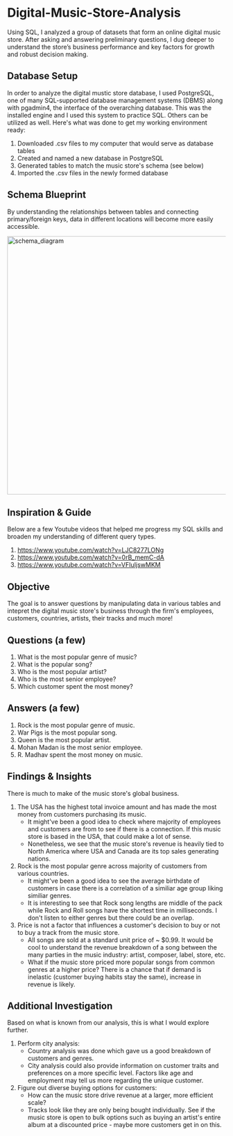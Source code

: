 # Digital-Music-Store-Analysis
Using SQL, I analyzed a group of datasets that form an online digital music store. After asking and answering preliminary questions, I dug deeper to understand the store’s business performance and key factors for growth and robust decision making. 

## Database Setup 
In order to analyze the digital mustic store database, I used PostgreSQL, one of many SQL-supported database management systems (DBMS) along with pgadmin4, the interface of the overarching database. This was the installed engine and I used this system to practice SQL. Others can be utilized as well. Here's what was done to get my working environment ready: 
  1. Downloaded .csv files to my computer that would serve as database tables
  2. Created and named a new database in PostgreSQL 
  3. Generated tables to match the music store's schema (see below) 
  4. Imported the .csv files in the newly formed database 

## Schema Blueprint 
By understanding the relationships between tables and connecting primary/foreign keys, data in different locations will become more easily accessible. 

<img width="594" alt="schema_diagram" src="https://github.com/user-attachments/assets/47c0f09b-9232-4896-ba32-354cb3d44234">

## Inspiration & Guide
Below are a few Youtube videos that helped me progress my SQL skills and broaden my understanding of different query types. 
  1. https://www.youtube.com/watch?v=LJC8277LONg
  2. https://www.youtube.com/watch?v=0rB_memC-dA
  3. https://www.youtube.com/watch?v=VFIuIjswMKM

## Objective
The goal is to answer questions by manipulating data in various tables and intepret the digital music store's business through the firm's employees, customers, countries, artists, their tracks and much more!  

## Questions (a few)
  1. What is the most popular genre of music? 
  2. What is the popular song?
  3. Who is the most popular artist?
  4. Who is the most senior employee? 
  5. Which customer spent the most money? 

## Answers (a few)
  1. Rock is the most popular genre of music. 
  2. War Pigs is the most popular song. 
  3. Queen is the most popular artist. 
  4. Mohan Madan is the most senior employee. 
  5. R. Madhav spent the most money on music. 

## Findings & Insights
There is much to make of the music store's global business. 
  1. The USA has the highest total invoice amount and has made the most money from customers purchasing its music.
     - It might've been a good idea to check where majority of employees and customers are from to see if there is a connection. If this music store is based in the USA, that could make a lot of sense.
     - Nonetheless, we see that the music store's revenue is heavily tied to North America where USA and Canada are its top sales generating nations. 
  2. Rock is the most popular genre across majority of customers from various countries.
     - It might've been a good idea to see the average birthdate of customers in case there is a correlation of a similiar age group liking similiar genres.
     - It is interesting to see that Rock song lengths are middle of the pack while Rock and Roll songs have the shortest time in milliseconds. I don't listen to either genres but there could be an overlap. 
  3. Price is not a factor that influences a customer's decision to buy or not to buy a track from the music store.
     - All songs are sold at a standard unit price of ~ $0.99. It would be cool to understand the revenue breakdown of a song between the many parties in the music industry: artist, composer, label, store, etc. 
     - What if the music store priced more popular songs from common genres at a higher price? There is a chance that if demand is inelastic (customer buying habits stay the same), increase in revenue is likely.   

## Additional Investigation
Based on what is known from our analysis, this is what I would explore further. 
  1. Perform city analysis: 
     - Country analysis was done which gave us a good breakdown of customers and genres.
     - City analysis could also provide information on customer traits and preferences on a more specific level. Factors like age and employment may tell us more regarding the unique customer. 
  2. Figure out diverse buying options for customers: 
     - How can the music store drive revenue at a larger, more efficient scale?
     - Tracks look like they are only being bought individually. See if the music store is open to bulk options such as buying an artist's entire album at a discounted price - maybe more customers get in on this.


